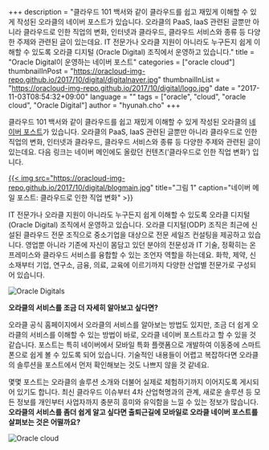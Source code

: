 +++
description = "클라우드 101 백서와 같이 클라우드를 쉽고 재밌게 이해할 수 있게 작성된 오라클의 네이버 포스트가 있습니다. 오라클의 PaaS, IaaS 관련된 글뿐만 아니라 클라우드로 인한 직업의 변화, 인터넷과 클라우드, 클라우드 서비스와 종류 등 다양한 주제와 관련된 글이 있는데요. IT 전문가나 오라클 지원이 아니라도 누구든지 쉽게 이해할 수 있도록 오라클 디지털 (Oracle Digital) 조직에서 운영하고 있습니다."
title = "Oracle Digital이 운영하는 네이버 포스트"
categories = ["oracle cloud"]
thumbnailInPost = "https://oracloud-img-repo.github.io/2017/10/digital/digitalnaver.jpg"
thumbnailInList = "https://oracloud-img-repo.github.io/2017/10/digital/logo.jpg"
date = "2017-11-03T08:54:32+09:00"
language = ""
tags = ["oracle", "cloud", "oracle cloud", "Oracle Digital"]
author = "hyunah.cho"
+++

클라우드 101 백서와 같이 클라우드를 쉽고 재밌게 이해할 수 있게 작성된 오라클의 [네이버 포스트](http://post.naver.com/my.nhn?memberNo=38254758)가 있습니다. 오라클의 PaaS, IaaS 관련된 글뿐만 아니라 클라우드로 인한 직업의 변화, 인터넷과 클라우드, 클라우드 서비스와 종류 등 다양한 주제와 관련된 글이 있는데요.
다음 링크는 네이버 메인에도 올랐던 컨텐츠(‘클라우드로 인한 직업 변화’) 입니다.

<a href="http://post.naver.com/viewer/postView.nhn?volumeNo=8869357&memberNo=38254758
">
{{< img src="https://oracloud-img-repo.github.io/2017/10/digital/blogmain.jpg"
title="그림 1"
caption="네이버 메일 포스트: 클라우드로 인한 직업 변화" >}}
</a>

IT 전문가나 오라클 지원이 아니라도 누구든지 쉽게 이해할 수 있도록 오라클 디지털 (Oracle Digital) 조직에서 운영하고 있습니다. 오라클 디지털(ODP) 조직은 최근에 신설된 클라우드 전문 조직으로 중소기업을 대상으로 전문 세일즈 컨설팅을 제공하고 있습니다. 영업뿐 아니라 기존에 자신이 몸담고 있던 분야의 전문성과 IT 기술, 정확히는 온프레미스와 클라우드 서비스를 융합할 수 있는 조언자 역할을 하는데요. 화학, 제약, 신소재부터 기업, 연구소, 금융, 의료, 교육에 이르기까지 다양한 산업별 전문가로 구성되어 있습니다.

![Oracle Digitals](https://oracloud-img-repo.github.io/2017/10/digital/digitalnaver.jpg)

__오라클의 서비스를 조금 더 자세히 알아보고 싶다면?__

오라클 공식 홈페이지에서 오라클의 서비스를 알아보는 방법도 있지만, 조금 더 쉽게 오라클의 서비스를 이해할 수 있는 방법이 바로, 오라클 네이버 포스트라고 할 수 있을 것 같습니다. 포스트는 특히 네이버에서 모바일 특화 플랫폼으로 개발하여 이동중에 스마트폰으로 쉽게 볼 수 있도록 되어 있습니다. 기술적인 내용들이 어렵고 복잡하다면 오라클의 솔루션을 포스트에서 먼저 확인해보는 것도 나쁘지 않을 것 같네요.

몇몇 포스트는 오라클의 솔루션 소개와 더불어 실제로 체험하기까지 이어지도록 게시되어 있기도 합니다. 최신 클라우드 이슈부터 4차 산업혁명과의 관계, 새로운 솔루션 등 모든 정보를 개인부터 사업자까지 충분히 흥미와 유익함을 느낄 수 있는 정보가 많습니다. __오라클의 서비스를 좀더 쉽게 알고 싶다면 출퇴근길에 모바일로 오라클 네이버 포스트를 살펴보는 것은 어떨까요?__

![Oracle cloud](https://oracloud-img-repo.github.io/2017/10/digital/cloud.gif)
